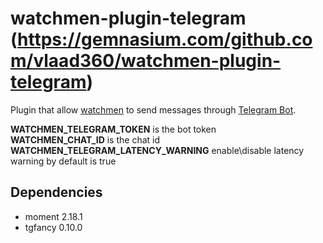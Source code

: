 # watchmen-plugin-telegram (https://gemnasium.com/github.com/vlaad360/watchmen-plugin-telegram)

Plugin that allow [watchmen](https://github.com/iloire/watchmen) to send messages through [Telegram Bot](https://core.telegram.org/bots).

**WATCHMEN_TELEGRAM_TOKEN** is the bot token \
**WATCHMEN_CHAT_ID** is the chat id \
**WATCHMEN_TELEGRAM_LATENCY_WARNING** enable\disable latency warning by default is true

## Dependencies
- moment 2.18.1
- tgfancy 0.10.0
